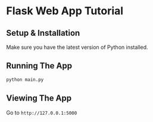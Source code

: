 # Flask Web App Tutorial

## Setup & Installation

Make sure you have the latest version of Python installed.


## Running The App

```bash
python main.py
```

## Viewing The App

Go to `http://127.0.0.1:5000`
